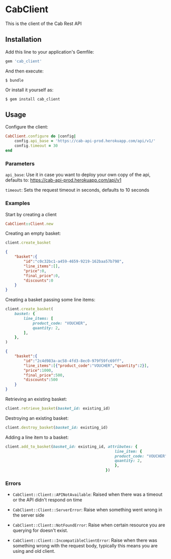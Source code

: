 # CabClient

This is the client of the Cab Rest API

## Installation

Add this line to your application's Gemfile:

```ruby
gem 'cab_client'
```

And then execute:

    $ bundle

Or install it yourself as:

    $ gem install cab_client

## Usage

Configure the client:

```ruby
CabClient.configure do |config|
    config.api_base = 'https://cab-api-prod.herokuapp.com/api/v1/'
    config.timeout = 30
end
```

### Parameters

`api_base`: Use it in case you want to deploy your own copy of the api, defaults to: https://cab-api-prod.herokuapp.com/api/v1

`timeout`: Sets the request timeout in seconds, defaults to 10 seconds

### Examples

Start by creating a client

```ruby
CabClient::Client.new
```

Creating an empty basket:

```ruby
client.create_basket
```
```json
{
    "basket":{
        "id":"c0c32bc1-a459-4659-9219-162baa57b798",
        "line_items":[],
        "price":0,
        "final_price":0,
        "discounts":0
    }
}
```

Creating a basket passing some line items:

```ruby
client.create_basket(
    basket: {
        line_items: [
            product_code: "VOUCHER",
            quantity: 2,
        ],
    },
)
```

```json
{
    "basket":{
        "id":"2c4d983a-ac58-4fd3-8ec0-979f59fc69ff",
        "line_items":[{"product_code":"VOUCHER","quantity":2}],
        "price":1000,
        "final_price":500,
        "discounts":500
    }
}
```

Retrieving an existing basket:

```ruby
client.retrieve_basket(basket_id: existing_id)
```


Destroying an existing basket:

```ruby
client.destroy_basket(basket_id: existing_id)
```

Adding a line item to a basket:

```ruby
client.add_to_basket(basket_id: existing_id, attributes: {
                                                line_item: {
                                                product_code: "VOUCHER",
                                                quantity: 2,
                                                },
                                            })
```

### Errors

- `CabClient::Client::APINotAvailable`: Raised when there was a timeout or the API didn't respond on time

- `CabClient::Client::ServerError`: Raise when something went wrong in the server side

- `CabClient::Client::NotFoundError`: Raise when certain resource you are querying for doesn't exist.

- `CabClient::Client::IncompatibleClientError`: Raise when there was something wrong with the request body, typically this means you are using and old client.
